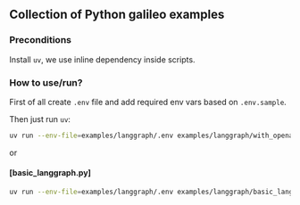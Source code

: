## Collection of Python galileo examples

### Preconditions

Install `uv`, we use inline dependency inside scripts.

### How to use/run?

First of all create `.env` file and add required env vars based on `.env.sample`.

Then just run `uv`:

```bash
uv run --env-file=examples/langgraph/.env examples/langgraph/with_openai.py
```

or

#### [basic_langgraph.py]
```bash
uv run --env-file=examples/langgraph/.env examples/langgraph/basic_langgraph.py
```
